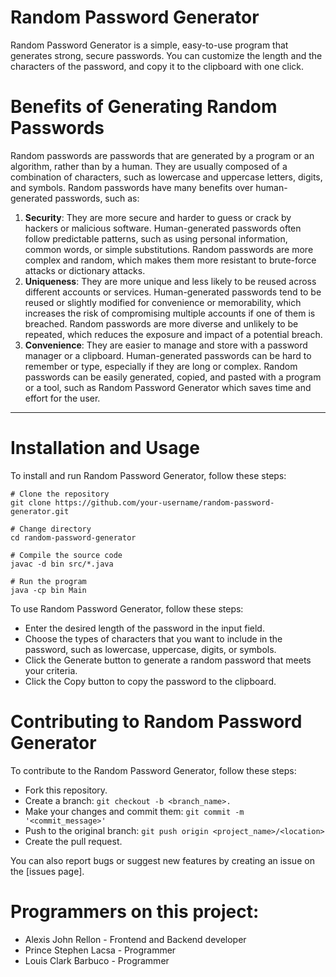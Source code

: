 # Random Password Generator
Random Password Generator is a simple, easy-to-use program that generates strong, secure passwords. You can customize the length and the characters of the password, and copy it to the clipboard with one click.

# Benefits of Generating Random Passwords
Random passwords are passwords that are generated by a program or an algorithm, rather than by a human. 
They are usually composed of a combination of characters, such as lowercase and uppercase letters, digits, and symbols. 
Random passwords have many benefits over human-generated passwords, such as:

1. **Security**: They are more secure and harder to guess or crack by hackers or malicious software.
Human-generated passwords often follow predictable patterns, such as using personal information, common words, or simple substitutions.
Random passwords are more complex and random, which makes them more resistant to brute-force attacks or dictionary attacks.
2. **Uniqueness**: They are more unique and less likely to be reused across different accounts or services. 
Human-generated passwords tend to be reused or slightly modified for convenience or memorability, which increases the risk of compromising multiple accounts if one of them is breached. 
Random passwords are more diverse and unlikely to be repeated, which reduces the exposure and impact of a potential breach.
3. **Convenience**: They are easier to manage and store with a password manager or a clipboard. 
Human-generated passwords can be hard to remember or type, especially if they are long or complex. 
Random passwords can be easily generated, copied, and pasted with a program or a tool, such as Random Password Generator which saves time and effort for the user.
---

# Installation and Usage
To install and run Random Password Generator, follow these steps:

```
# Clone the repository
git clone https://github.com/your-username/random-password-generator.git

# Change directory
cd random-password-generator

# Compile the source code
javac -d bin src/*.java

# Run the program
java -cp bin Main
```

To use Random Password Generator, follow these steps:

* Enter the desired length of the password in the input field.
* Choose the types of characters that you want to include in the password, such as lowercase, uppercase, digits, or symbols.
* Click the Generate button to generate a random password that meets your criteria.
* Click the Copy button to copy the password to the clipboard.

# Contributing to Random Password Generator
To contribute to the Random Password Generator, follow these steps:

* Fork this repository.
* Create a branch: `git checkout -b <branch_name>.`
* Make your changes and commit them: `git commit -m '<commit_message>'`
* Push to the original branch: `git push origin <project_name>/<location>`
* Create the pull request.

You can also report bugs or suggest new features by creating an issue on the [issues page].


# Programmers on this project:
* Alexis John Rellon - Frontend and Backend developer
* Prince Stephen Lacsa - Programmer
* Louis Clark Barbuco - Programmer
